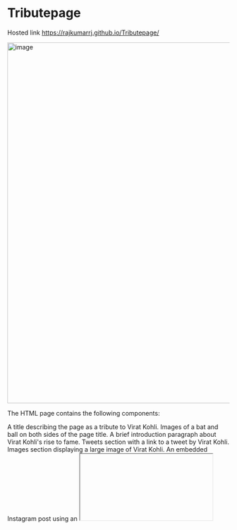 # Tributepage
Hosted link  https://rajkumarrj.github.io/Tributepage/

<img width="818" alt="image" src="https://github.com/RajkumarRj/Tributepage/assets/142428565/623ec735-a551-405c-8fea-1a1e85fb5650">


The HTML page contains the following components:

A title describing the page as a tribute to Virat Kohli.
Images of a bat and ball on both sides of the page title.
A brief introduction paragraph about Virat Kohli's rise to fame.
Tweets section with a link to a tweet by Virat Kohli.
Images section displaying a large image of Virat Kohli.
An embedded Instagram post using an <iframe>.
A Google Map embedded to show the location of Taj Mahal.
An embedded Spotify playlist featuring Virat Kohli's favorite songs.
